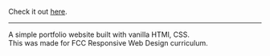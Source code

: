 Check it out [here](https://codepen.io/irohan99/full/OJXeOYE).
***
A simple portfolio website built with vanilla HTMl, CSS.    
This was made for FCC Responsive Web Design curriculum.